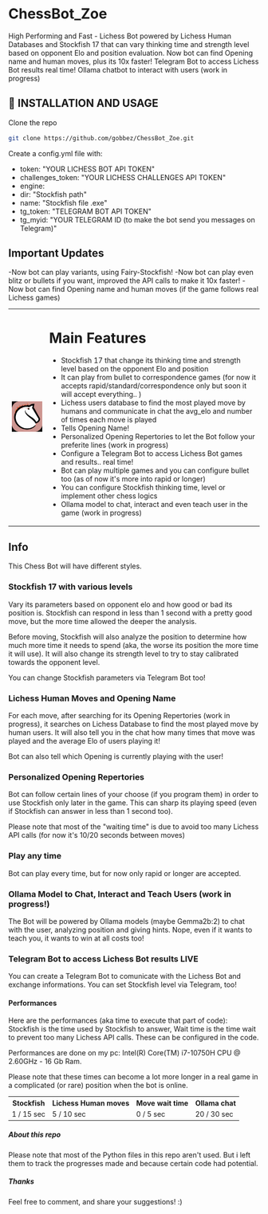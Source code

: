 
# ChessBot_Zoe
High Performing and Fast - Lichess Bot powered by Lichess Human Databases and Stockfish 17 that can vary thinking time and strength level based on opponent Elo and position evaluation.
Now bot can find Opening name and human moves, plus its 10x faster!
Telegram Bot to access Lichess Bot results real time!
Ollama chatbot to interact with users (work in progress)

## 🔗 INSTALLATION AND USAGE
Clone the repo
```bash
git clone https://github.com/gobbez/ChessBot_Zoe.git
```
Create a config.yml file with:
<ul>
  <li>token: "YOUR LICHESS BOT API TOKEN"</li>
  <li>challenges_token: "YOUR LICHESS CHALLENGES API TOKEN"</li>
  <li> engine: 
  <li>dir: "Stockfish path"</li>
  <li>name: "Stockfish file .exe"</li></li>
  <li>tg_token: "TELEGRAM BOT API TOKEN"</li>
  <li>tg_myid: "YOUR TELEGRAM ID (to make the bot send you messages on Telegram)"</li>
</ul>

## Important Updates
-Now bot can play variants, using Fairy-Stockfish! 
-Now bot can play even blitz or bullets if you want, improved the API calls to make it 10x faster!
-Now bot can find Opening name and human moves (if the game follows real Lichess games)

<table>
  <tr>
    <td>
      <img src="img/LichessZoeLogo.png" alt="Chess Bot Zoe" width="250" />
    </td>
    <td>
      <h1>Main Features</h1>
      <ul>
        <li>Stockfish 17 that change its thinking time and strength level based on the opponent Elo and position</li>
        <li>It can play from bullet to correspondence games (for now it accepts rapid/standard/correspondence only but soon it will accept everything.. )
        <li>Lichess users database to find the most played move by humans and communicate in chat the avg_elo and number of times each move is played</li>
        <li>Tells Opening Name!</li>
        <li>Personalized Opening Repertories to let the Bot follow your preferite lines (work in progress)</li>
        <li>Configure a Telegram Bot to access Lichess Bot games and results.. real time!</li>
        <li>Bot can play multiple games and you can configure bullet too (as of now it's more into rapid or longer)</li>
        <li>You can configure Stockfish thinking time, level or implement other chess logics</li>
        <li>Ollama model to chat, interact and even teach user in the game (work in progress)</li>
      </ul>
    </td>
  </tr>
</table>


## Info
This Chess Bot will have different styles. 

### Stockfish 17 with various levels
Vary its parameters based on opponent elo and how good or bad its position is.
Stockfish can respond in less than 1 second with a pretty good move, but the more time allowed the deeper the analysis.

Before moving, Stockfish will also analyze the position to determine how much more time it needs to spend (aka, the worse its position the more time it will use).
It will also change its strength level to try to stay calibrated towards the opponent level.

You can change Stockfish parameters via Telegram Bot too!


### Lichess Human Moves and Opening Name
For each move, after searching for its Opening Repertories (work in progress), it searches on Lichess Database to find the most played move by human users.
It will also tell you in the chat how many times that move was played and the average Elo of users playing it!

Bot can also tell which Opening is currently playing with the user!


### Personalized Opening Repertories

Bot can follow certain lines of your choose (if you program them) in order to use Stockfish only later in the game.
This can sharp its playing speed (even if Stockfish can answer in less than 1 second too).

Please note that most of the "waiting time" is due to avoid too many Lichess API calls (for now it's 10/20 seconds between moves)


### Play any time

Bot can play every time, but for now only rapid or longer are accepted.


### Ollama Model to Chat, Interact and Teach Users (work in progress!)

The Bot will be powered by Ollama models (maybe Gemma2b:2) to chat with the user, analyzing position and giving hints.
Nope, even if it wants to teach you, it wants to win at all costs too!


### Telegram Bot to access Lichess Bot results LIVE

You can create a Telegram Bot to comunicate with the Lichess Bot and exchange informations. You can set Stockfish level via Telegram, too!


#### Performances
Here are the performances (aka time to execute that part of code):
Stockfish is the time used by Stockfish to answer, Wait time is the time wait to prevent too many Lichess API calls.
These can be configured in the code.

Performances are done on my pc: Intel(R) Core(TM) i7-10750H CPU @ 2.60GHz - 16 Gb Ram.

Please note that these times can become a lot more longer in a real game in a complicated (or rare) position when the bot is online.

<table>
  <tr>
    <th>Stockfish</th>
    <th>Lichess Human moves</th>
    <th>Move wait time</th>
    <th>Ollama chat</th>
  </tr>
  <tr>
    <td>1 / 15 sec</td>
    <td>5 / 10 sec</td>
    <td>0 / 5 sec</td>
    <td>20 / 30 sec</td>
  </tr>
</table>



##### About this repo

Please note that most of the Python files in this repo aren't used. But i left them to track the progresses made and because certain code had potential.


##### Thanks
Feel free to comment, and share your suggestions! :)
